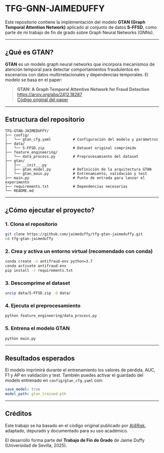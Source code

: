 
# TFG-GNN-JAIMEDUFFY

Este repositorio contiene la implementación del modelo **GTAN (Graph Temporal Attention Network)** aplicado al conjunto de datos **S-FFSD**, como parte de mi trabajo de fin de grado sobre Graph Neural Networks (GNNs).

---

## ¿Qué es GTAN?

**GTAN** es un modelo graph neural networks que incorpora mecanismos de atención temporal para detectar comportamientos fraudulentos en escenarios con datos multirrelacionales y dependencias temporales. El modelo se basa en el paper:

> **GTAN: A Graph Temporal Attentive Network for Fraud Detection**  
> https://arxiv.org/abs/2412.18287  
> [Código original del paper](https://github.com/AI4Risk/antifraud)

---

## Estructura del repositorio

```
TFG-GTAN-JAIMEDUFFY/
├── config/
│   └── gtan_cfg.yaml          # Configuración del modelo y parámetros
├── data/
│   └── S-FFSD.zip             # Dataset original comprimido
├── feature_engineering/
│   └── data_process.py        # Preprocesamiento del dataset
├── gtan/
│   ├── __init__.py
│   ├── gtan_model.py          # Definición de la arquitectura GTAN
│   └── gtan_main.py           # Entrenamiento, validación y test
├── main.py                    # Punto de entrada para lanzar el experimento
├── requirements.txt           # Dependencias necesarias
└── README.md
```

---

## ¿Cómo ejecutar el proyecto?

### 1. Clona el repositorio

```bash
git clone https://github.com/jaimeduffy/tfg-gtan-jaimeduffy.git
cd tfg-gtan-jaimeduffy
```

### 2. Crea y activa un entorno virtual (recomendado con conda)

```bash
conda create -n antifraud-env python=3.7
conda activate antifraud-env
pip install -r requirements.txt
```

### 3. Descomprime el dataset

```bash
unzip data/S-FFSD.zip -d data/
```

### 4. Ejecuta el preprocesamiento

```bash
python feature_engineering/data_process.py
```

### 5. Entrena el modelo GTAN

```bash
python main.py
```

---

## Resultados esperados

El modelo imprimirá durante el entrenamiento los valores de pérdida, AUC, F1 y AP en validación y test. También puedes activar el guardado del modelo entrenado en `config/gtan_cfg.yaml` con:

```yaml
save_model: true
model_path: gtan_trained.pth
```

---

## Créditos

Este trabajo se ha basado en el código original publicado por [AI4Risk](https://github.com/AI4Risk/antifraud), adaptado, depurado y documentado para su uso académico.

El desarrollo forma parte del **Trabajo de Fin de Grado** de Jaime Duffy (Universidad de Sevilla, 2025).

